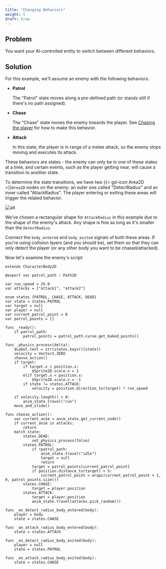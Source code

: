 ```yaml
---
title: "Changing Behaviors"
weight: 5
draft: true
---
```


## Problem
You want your AI-controlled entity to switch between different behaviors.

## Solution

For this example, we’ll assume an enemy with the following behaviors:

- **Patrol**

    The "Patrol" state moves along a pre-defined path (or stands still if there's no path assigned).
    <!-- See [Path following](/godot_recipes/4.x/ai/path_follow/) for details. -->

- **Chase**

    The "Chase" state moves the enemy towards the player. See [Chasing the player](/godot_recipes/4.x/ai/chasing/) for how to make this behavior.

- **Attack**

    In this state, the player is in range of a melee attack, so the enemy stops moving and executes its attack.
    <!-- See [Melee attacks](/godot_recipes/4.x/animation/melee_attacks/) for how to make melee attacks. -->

These behaviors are states - the enemy can only be in one of these states at a time, and certain events, such as the player getting near, will cause a transition to another state.

To determine the state transitions, we have two {{< gd-icon Area2D >}}`Area2D` nodes on the enemy: an outer one called "DetectRadius" and an inner called "AttackRadius". The player entering or exiting these areas will trigger the related behavior.

![alt](/godot_recipes/4.x/img/behaviors_01.png)

We've chosen a rectangular shape for `AttackRadius` in this example due to the shape of the enemy's attack. Any shape is fine as long as it's smaller than the `DetectRadius`.

Connect the `body_entered` and `body_exited` signals of both these areas. If you're using collision layers (and you should be), set them so that they can only detect the player (or any other body you want to be chased/attacked).

Now let's examine the enemy's script:


```gdscript
extends CharacterBody2D

@export var patrol_path : Path2D

var run_speed = 25.0
var attacks = ["attack1", "attack2"]

enum states {PATROL, CHASE, ATTACK, DEAD}
var state = states.PATROL
var target = null
var player = null
var current_patrol_point = 0
var patrol_points = []
```

```gdscript
func _ready():
    if patrol_path:
        patrol_points = patrol_path.curve.get_baked_points()

func _physics_process(delta):
    $Label.text = str(states.keys()[state])
    velocity = Vector2.ZERO
    choose_action()
    if target:
        if target.x > position.x:
            $Sprite2D.scale.x = 1
        elif target.x < position.x:
            $Sprite2D.scale.x = -1
        if state != states.ATTACK:
            velocity = position.direction_to(target) * run_speed

    if velocity.length() > 0:
        anim_state.travel("run")
    move_and_slide()

func choose_action():
    var current_anim = anim_state.get_current_node()
    if current_anim in attacks:
        return
    match state:
        states.DEAD:
            set_physics_process(false)
        states.PATROL:
            if !patrol_path:
                anim_state.travel("idle")
                target = null
                return
            target = patrol_points[current_patrol_point]
            if position.distance_to(target) < 5:
                current_patrol_point = wrapi(current_patrol_point + 1, 0, patrol_points.size())
        states.CHASE:
            target = player.position
        states.ATTACK:
            target = player.position
            anim_state.travel(attacks.pick_random())

func _on_detect_radius_body_entered(body):
    player = body
    state = states.CHASE

func _on_attack_radius_body_entered(body):
    state = states.ATTACK

func _on_detect_radius_body_exited(body):
    player = null
    state = states.PATROL

func _on_attack_radius_body_exited(body):
    state = states.CHASE

```